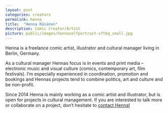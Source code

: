 ```yaml
---
layout: post
categories: creators
permalink: henna
title:  "Henna Räsänen"
description: Comic Creator/Artist
picture: public/images/hennaselfportrait-sftbq_small.jpg
---
```


Henna is a freelance comic artist, illustrator and cultural manager living in Berlin, Germany.

As a cultural manager Hennas focus is in events and print media – electronic music and visual culture (comics, contemporary art, film festivals). I’m especially experienced in coordination, promotion and bookings and Hennas projects tend to combine politics, art and culture and be non-profit.

Since 2014 Henna is mainly working as a comic artist and illustrator, but is open for projects in cultural management. If you are interested to talk more or collaborate on a project, don’t hesitate to [contact Henna!](cargocollective.com/hennarasanen)

